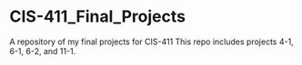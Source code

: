 # CIS-411_Final_Projects
A repository of my final projects for CIS-411
This repo includes projects 4-1, 6-1, 6-2, and 11-1.
